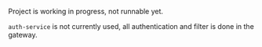 Project is working in progress, not runnable yet.

`auth-service` is not currently used, all authentication and filter is done in the gateway.